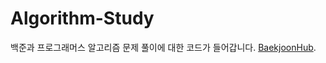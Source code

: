 # Algorithm-Study
백준과 프로그래머스 알고리즘 문제 풀이에 대한 코드가 들어갑니다. [BaekjoonHub](https://github.com/BaekjoonHub/BaekjoonHub).
